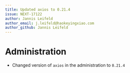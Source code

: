 ```yaml
---
title: Updated axios to 0.21.4
issue: NEXT-17122
author: Jannis Leifeld
author_email: j.leifeld@haokeyingxiao.com 
author_github: Jannis Leifeld
---
```

# Administration
* Changed version of `axios` in the administration to `0.21.4`
